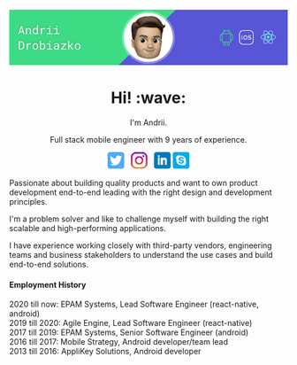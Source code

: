 <!-- <img src="https://github.com/nethergrim/nethergrim/blob/main/images/photo.jpeg?raw=true" alt="photo" width="350"/> -->

![Social banner for nethergrim](https://github.com/nethergrim/nethergrim/blob/main/images/header.jpg)

<h1 align='center'> Hi! :wave:</h1>
<p align='center'>
I'm Andrii.
</p>
<p align='center'>Full stack mobile engineer with 9 years of experience.</p>

<p align='center'>
<a href="https://twitter.com/AndriiDrobiazko"><img height="30" src="https://github.com/nethergrim/nethergrim/blob/main/images/twitter.png?raw=true"></a>&nbsp;&nbsp;
<a href="https://www.instagram.com/andrii_drobiazko/"><img height="30" src="https://github.com/nethergrim/nethergrim/blob/main/images/instagram.png?raw=true"></a>&nbsp;&nbsp;
<a href="https://www.linkedin.com/in/nethergrim/"><img height="30" src="https://github.com/nethergrim/nethergrim/blob/main/images/linkedin.png?raw=true"></a>
<a href="https://join.skype.com/invite/bne78pRR28GF"><img height="30" src="https://github.com/nethergrim/nethergrim/blob/main/images/skype.png?raw=true"></a>
</p>

Passionate about building quality products and want to own product development end-to-end leading with the right design and development principles.

I'm a problem solver and like to challenge myself with building the right scalable and high-performing applications.

I have experience working closely with third-party vendors, engineering teams and business stakeholders to understand the use cases and build end-to-end solutions.

#### Employment History

2020 till now: EPAM Systems, Lead Software Engineer (react-native, android)  
2019 till 2020: Agile Engine, Lead Software Engineer (react-native)  
2017 till 2019: EPAM Systems, Senior Software Engineer (android)  
2016 till 2017: Mobile Strategy, Android developer/team lead  
2013 till 2016: AppliKey Solutions, Android developer
